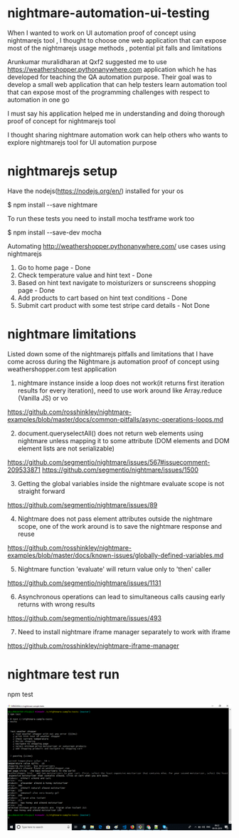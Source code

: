 # nightmare-automation-ui-testing

When I wanted to work on UI automation proof of concept using nightmarejs tool , I thought to choose one web application that can expose most of the nightmarejs usage methods , potential pit falls and limitations 

Arunkumar muralidharan at Qxf2 suggested me to use https://weathershopper.pythonanywhere.com application which he has developed for teaching the QA automation purpose. Their goal was to develop a small web application that can help testers learn automation tool that can expose most of the programming challenges with respect to automation in one go 

I must say his application helped me in understanding and doing thorough proof of concept for nightmarejs tool 

I thought sharing nightmare automation work can help others who wants to explore nightmarejs tool for UI automation purpose   


# nightmarejs setup

Have the nodejs(https://nodejs.org/en/) installed for your os 

$ npm install --save nightmare

To run these tests you need to install mocha testframe work too

$ npm install --save-dev mocha 


Automating http://weathershopper.pythonanywhere.com/ use cases using nightmarejs

1. Go to home page - Done
2. Check temperature value and hint text - Done
3. Based on hint text navigate to moisturizers or sunscreens shopping page - Done
4. Add products to cart based on hint text conditions - Done
5. Submit cart product with some test stripe card details - Not Done

# nightmare limitations

Listed down some of the nightmarejs pitfalls and limitations that I have come across during the Nightmare.js automation proof of concept using weathershopper.com test application  

1. nightmare instance inside a loop does not work(it returns first iteration results for every iteration),
need to use work around like Array.reduce (Vanilla JS) or vo

https://github.com/rosshinkley/nightmare-examples/blob/master/docs/common-pitfalls/async-operations-loops.md

2. document.queryselectAll() does not return web elements using nightmare unless mapping it to some attribute 
(DOM elements and DOM element lists are not serializable) 

https://github.com/segmentio/nightmare/issues/567#issuecomment-209533871
https://github.com/segmentio/nightmare/issues/1500

3. Getting the global variables inside the nightmare evaluate scope is not straight forward

https://github.com/segmentio/nightmare/issues/89

4. Nightmare does not pass element attributes outside the nightmare scope, one of the work around is to save the nightmare response and reuse 

https://github.com/rosshinkley/nightmare-examples/blob/master/docs/known-issues/globally-defined-variables.md

5. Nightmare function 'evaluate' will return value only to 'then' caller

https://github.com/segmentio/nightmare/issues/1131

6. Asynchronous operations can lead to simultaneous calls causing early returns with wrong results

https://github.com/segmentio/nightmare/issues/493

7. Need to install nightmare iframe manager separately to work with iframe

https://github.com/rosshinkley/nightmare-iframe-manager 


# nightmare test run

npm test

![ nightmare test run screenshot ](https://github.com/rajiqxf2/nightmare-automation-ui-testing/blob/master/images/nightmare-test-run.png)
